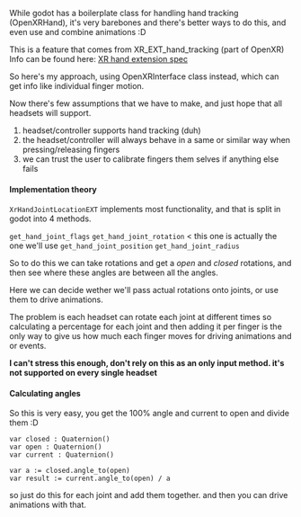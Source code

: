 
While godot has a boilerplate class for handling hand tracking (OpenXRHand), it's very barebones and there's better ways to do this, and even use and combine animations :D

This is a feature that comes from XR_EXT_hand_tracking (part of OpenXR)
Info can be found here: [XR hand extension spec](https://registry.khronos.org/OpenXR/specs/1.0/html/xrspec.html#XR_EXT_hand_tracking)

So here's my approach, using OpenXRInterface class instead, which can get info like individual finger motion.

Now there's few assumptions that we have to make, and just hope that all headsets will support.
1. headset/controller supports hand tracking (duh)
2. the headset/controller will always behave in a same or similar way when pressing/releasing fingers
3. we can trust the user to calibrate fingers them selves if anything else fails

#### Implementation theory

`XrHandJointLocationEXT` implements most functionality, and that is split in godot into 4 methods.

`get_hand_joint_flags`
`get_hand_joint_rotation` < this one is actually the one we'll use
`get_hand_joint_position`
`get_hand_joint_radius`

So to do this we can take rotations and get a *open* and *closed* rotations, and then see where these angles are between all the angles.

Here we can decide wether we'll pass actual rotations onto joints, or use them to drive animations.

The problem is each headset can rotate each joint at different times so calculating a percentage for each joint and then adding it per finger is the only way to give us how much each finger moves for driving animations and or events.

**I can't stress this enough, don't rely on this as an only input method. it's not supported on every single headset**

#### Calculating angles

So this is very easy, you get the 100% angle and current to open and divide them :D
```
var closed : Quaternion()
var open : Quaternion()
var current : Quaternion()

var a := closed.angle_to(open)
var result := current.angle_to(open) / a
```

so just do this for each joint and add them together. and then you can drive animations with that.